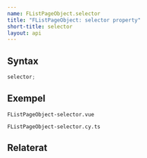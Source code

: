 ```yaml
---
name: FListPageObject.selector
title: "FListPageObject: selector property"
short-title: selector
layout: api
---
```


## Syntax

```ts nocompile nolint
selector;
```

## Exempel

```import static
FListPageObject-selector.vue
```

```import
FListPageObject-selector.cy.ts
```

## Relaterat
